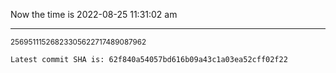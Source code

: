 Now the time is 2022-08-25 11:31:02 am

---

<small>25695111526823305622717489087962</small>

```txt
Latest commit SHA is: 62f840a54057bd616b09a43c1a03ea52cff02f22
```
